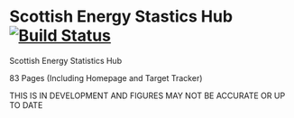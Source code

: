 # Scottish Energy Stastics Hub [![Build Status](https://travis-ci.org/ischerr/Scottish-Energy-Statistics-Hub.svg?branch=master)](https://travis-ci.org/ischerr/Scottish-Energy-Statistics-Hub)   



Scottish Energy Statistics Hub

83 Pages (Including Homepage and Target Tracker)

THIS IS IN DEVELOPMENT AND FIGURES MAY NOT BE ACCURATE OR UP TO DATE
